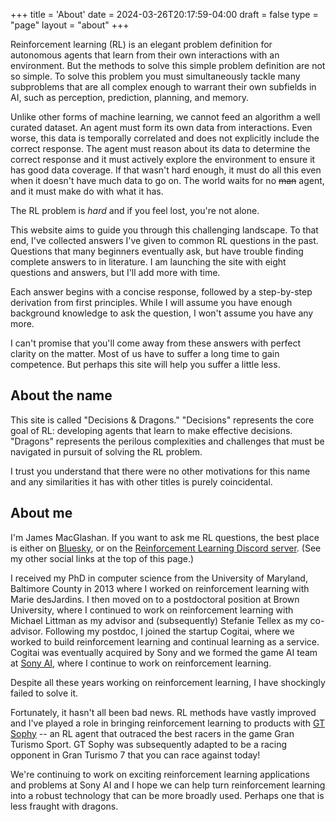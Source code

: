 +++
title = 'About'
date = 2024-03-26T20:17:59-04:00
draft = false
type = "page"
layout = "about"
+++

Reinforcement learning (RL) is an elegant problem definition for autonomous agents that learn from their own interactions with an environment. But the methods to solve this simple problem definition are not so simple. To solve this problem you must simultaneously tackle many subproblems that are all complex enough to warrant their own subfields in AI, such as perception, prediction, planning, and memory.

Unlike other forms of machine learning, we cannot feed an algorithm a well curated dataset. An agent must form its own data from interactions. Even worse, this data is temporally correlated and does not explicitly include the correct response. The agent must reason about its data to determine the correct response and it must actively explore the environment to ensure it has good data coverage. If that wasn't hard enough, it must do all this even when it doesn't have much data to go on. The world waits for no ~~man~~ agent, and it must make do with what it has.

The RL problem is _hard_ and if you feel lost, you're not alone.

This website aims to guide you through this challenging landscape. To that end, I've collected answers I've given to common RL questions in the past. Questions that many beginners eventually ask, but have trouble finding complete answers to in literature. I am launching the site with eight questions and answers, but I'll add more with time.

Each answer begins with a concise response, followed by a step-by-step derivation from first principles. While I will assume you have enough background knowledge to ask the question, I won't assume you have any more.

I can't promise that you'll come away from these answers with perfect clarity on the matter. Most of us have to suffer a long time to gain competence. But perhaps this site will help you suffer a little less.

## About the name

This site is called "Decisions & Dragons." "Decisions" represents the core goal of RL: developing agents that learn to make effective decisions. "Dragons" represents the perilous complexities and challenges that must be navigated in pursuit of solving the RL problem.

I trust you understand that there were no other motivations for this name and any similarities it has with other titles is purely coincidental.

## About me

I'm James MacGlashan. If you want to ask me RL questions, the best place is either on [Bluesky](https://bsky.app/profile/jmac-ai.bsky.social), or
on the [Reinforcement Learning Discord server](https://discord.gg/nu3pyBrNpg). (See my other social links at the top of this page.)

I received my PhD in computer science from the University of Maryland, Baltimore County in 2013 where I
worked on reinforcement learning with Marie desJardins. I then moved on to a postdoctoral position at Brown University, where I continued to work on reinforcement learning with Michael Littman as my advisor and (subsequently) Stefanie Tellex as my co-advisor.
Following my postdoc, I joined the startup Cogitai, where we worked to build reinforcement learning and
continual learning as a service. Cogitai was eventually acquired by Sony and we formed the game AI team at [Sony AI](https://ai.sony/), where I
continue to work on reinforcement learning.

Despite all these years working on reinforcement learning, I have shockingly failed to solve it.

Fortunately, it hasn't all been bad news. RL methods have vastly improved
and I've played a role in bringing reinforcement learning to products with
[GT Sophy](https://www.gran-turismo.com/us/gran-turismo-sophy/) -- an RL agent that outraced the best racers in the game Gran Turismo Sport. GT Sophy was subsequently adapted to be a racing opponent in Gran Turismo 7 that you can race against today!

We're continuing to work on exciting reinforcement learning applications and problems at Sony AI and I hope we can help turn reinforcement learning into a robust technology that can be more broadly used. Perhaps one that is less fraught with dragons.
